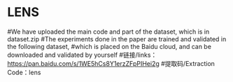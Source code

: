 # LENS
#We have uploaded the main code and part of the dataset, which is in dataset.zip
#The experiments done in the paper are trained and validated in the following dataset, 
#which is placed on the Baidu cloud, and can be downloaded and validated by yourself
#链接/links：https://pan.baidu.com/s/1WE5hCs8Y1erzZFpPIHei2g 
#提取码/Extraction Code：lens
